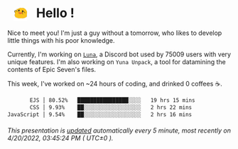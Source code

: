 <h1>   <img src="./spoink.gif" style="vertical-align:middle;" width="30px">   Hello ! </h1>

Nice to meet you! I'm just a guy without a tomorrow, who likes to develop little things with his poor knowledge.

Currently, I'm working on <a href='https://github.com/Asgarrrr/Luna'>`Luna`</a>, a Discord bot used by 75009 users with very unique features. I'm also working on `Yuna Unpack`, a tool for datamining the contents of Epic Seven's files.

This week, I've worked on ~24 hours of coding, and drinked 0 coffees ☕.

```
       EJS │ 80.52%   ████████████████░░░░   19 hrs 15 mins
       CSS │ 9.93%    ██░░░░░░░░░░░░░░░░░░   2 hrs 22 mins
JavaScript │ 9.54%    ██░░░░░░░░░░░░░░░░░░   2 hrs 16 mins
```

###### This presentation is [updated](https://github.com/Asgarrrr) automatically every 5 minute, most recently on 4/20/2022, 03:45:24 PM ( UTC±0 ).